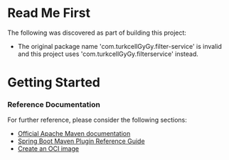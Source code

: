 # Read Me First
The following was discovered as part of building this project:

* The original package name 'com.turkcellGyGy.filter-service' is invalid and this project uses 'com.turkcellGyGy.filterservice' instead.

# Getting Started

### Reference Documentation
For further reference, please consider the following sections:

* [Official Apache Maven documentation](https://maven.apache.org/guides/index.html)
* [Spring Boot Maven Plugin Reference Guide](https://docs.spring.io/spring-boot/docs/3.0.6/maven-plugin/reference/html/)
* [Create an OCI image](https://docs.spring.io/spring-boot/docs/3.0.6/maven-plugin/reference/html/#build-image)

